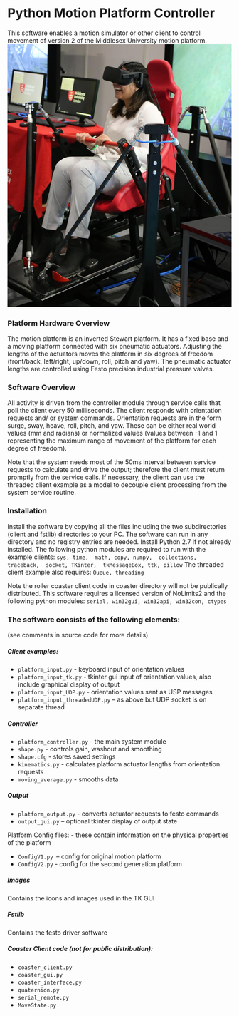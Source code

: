# Python Motion Platform Controller
This software enables a motion simulator or other client to control movement of version 2 of the Middlesex University motion platform.
![Motion Platform at New Scientist Live](docs/Chair-at-New-Scientis_small.png)

### Platform Hardware Overview
The motion platform is an inverted Stewart platform. It has a fixed base and a moving platform connected with six pneumatic actuators. Adjusting the lengths of the actuators moves the platform in six degrees of freedom (front/back, left/right, up/down, roll, pitch and yaw).
The pneumatic actuator lengths are controlled using Festo precision industrial pressure valves.

### Software Overview
All activity is driven from the controller module through service calls that poll the client every 50 milliseconds. The client responds with orientation requests and/ or system commands. Orientation requests are in the form surge, sway, heave, roll, pitch, and yaw. These can be either real world values (mm and radians) or normalized values (values between -1 and 1 representing the maximum range of movement of the platform for each degree of freedom).  

Note that the system needs most of the 50ms interval between service requests to calculate and drive the output; therefore the client must return promptly from the service calls. If necessary, the client can use the threaded client example as a model to decouple client processing from the system service routine.

### Installation
Install the software by copying all the files including the two subdirectories (client and fstlib) directories to your PC.  The software can run in any directory and no registry entries are needed. Install Python 2.7 if not already installed.
The following python modules are required to run with the example clients:
  `sys, time,  math, copy, numpy,  collections, traceback,  socket, TKinter,  tkMessageBox, ttk, pillow`
The threaded client example also requires:
  `Queue, threading`

Note the roller coaster client code in coaster directory will not be publically distributed. This software requires a licensed version of NoLimits2 and the following python modules:
  `serial, win32gui, win32api, win32con, ctypes`

 ### The software consists of the following elements:
 (see comments in source code for more details)
##### Client examples:
+ `platform_input.py`  - keyboard input of orientation values
+ `platform_input_tk.py`  - tkinter gui input of orientation values, also include graphical display of output 
+ `platform_input_UDP.py`  - orientation values sent as USP messages
+ `platform_input_threadedUDP.py` – as above but UDP socket is on separate thread 

##### Controller
+ `platform_controller.py` - the main system module
+ `shape.py` - controls gain, washout and smoothing
+ `shape.cfg` - stores saved settings
+ `kinematics.py` - calculates platform actuator lengths from orientation requests
+ `moving_average.py` - smooths data

##### Output
+  `platform_output.py` - converts actuator requests to festo commands
+  `output_gui.py` – optional  tkinter display of output state

 Platform  Config files: - these contain information on the physical properties of the  platform   
+  `ConfigV1.py `– config for original motion platform
+  `ConfigV2.py` - config for the second generation platform

##### Images
Contains the icons and images used in the TK GUI

##### Fstlib
Contains the festo driver software

##### Coaster Client code (not for public distribution):
+ `coaster_client.py`
+ `coaster_gui.py`
+ `coaster_interface.py`
+ `quaternion.py`
+ `serial_remote.py`
+ `MoveState.py`
